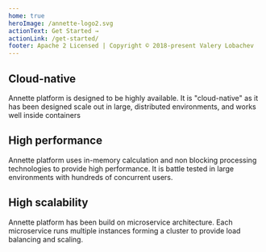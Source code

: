 ```yaml
---
home: true
heroImage: /annette-logo2.svg
actionText: Get Started →
actionLink: /get-started/
footer: Apache 2 Licensed | Copyright © 2018-present Valery Lobachev
---
```


<div class="features">
  <div class="feature">
    <h2>Cloud-native</h2>
    <p>Annette platform is designed to be highly available. It is "cloud-native" as it has been designed scale out in large, distributed environments, and works well inside containers</p>
  </div>
  <div class="feature">
    <h2>High performance</h2>
    <p>Annette platform uses in-memory calculation and non blocking processing technologies to provide high performance. It is battle tested in large environments with hundreds of concurrent users.</p>
  </div>
  <div class="feature">
    <h2>High scalability</h2>
    <p>Annette platform has been build on microservice architecture. Each microservice runs multiple instances forming a cluster to provide load balancing and scaling.</p>
  </div>
</div>